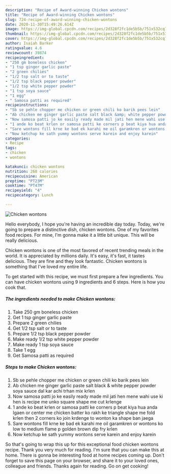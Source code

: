 ```yaml
---
description: "Recipe of Award-winning Chicken wontons"
title: "Recipe of Award-winning Chicken wontons"
slug: 724-recipe-of-award-winning-chicken-wontons
date: 2020-11-30T15:49:26.614Z
image: https://img-global.cpcdn.com/recipes/2d328f2fc1de5b5b/751x532cq70/chicken-wontons-recipe-main-photo.jpg
thumbnail: https://img-global.cpcdn.com/recipes/2d328f2fc1de5b5b/751x532cq70/chicken-wontons-recipe-main-photo.jpg
cover: https://img-global.cpcdn.com/recipes/2d328f2fc1de5b5b/751x532cq70/chicken-wontons-recipe-main-photo.jpg
author: Isaiah Barker
ratingvalue: 4.6
reviewcount: 39874
recipeingredient:
- "250 gm boneless chicken"
- "1 tsp ginger garlic paste"
- "2 green chilies"
- "1/2 tsp salt or to taste"
- "1/2 tsp black pepper powder"
- "1/2 tsp white pepper powder"
- "1 tsp soya sauce"
- "1 egg"
- " Samosa patti as required"
recipeinstructions:
- "Sb se pehle chopper me chicken or green chili ko barik pees lein"
- "Ab chicken me ginger garlic paste salt black &amp; white pepper powder soya sauce dal kar achi trhan mix krlen"
- "Now samosa patti jo ke easily ready made mil jati hen mene wahi use ki hen is recipe me unko square shape me cut krlenge"
- "1 ande ko beat krlen or samosa patti ke corners p beat kiya hua anda lgaen or center me chicken batter ko rakh ke triangle shape me fold krlen then 2 corners ko join krdenge to wonton ka shape ban jaega"
- "Sare wontons fill krne ke bad ek karahi me oil garamkren or wontons ko low to medium flame p golden brown dip fry krlen"
- "Now ketchup ke sath yummy wontons serve karein and enjoy karein"
categories:
- Recipe
tags:
- chicken
- wontons

katakunci: chicken wontons 
nutrition: 268 calories
recipecuisine: American
preptime: "PT23M"
cooktime: "PT47M"
recipeyield: "4"
recipecategory: Lunch

---
```



![Chicken wontons](https://img-global.cpcdn.com/recipes/2d328f2fc1de5b5b/751x532cq70/chicken-wontons-recipe-main-photo.jpg)

Hello everybody, I hope you're having an incredible day today. Today, we're going to prepare a distinctive dish, chicken wontons. One of my favorites food recipes. For mine, I'm gonna make it a little bit unique. This will be really delicious.

Chicken wontons is one of the most favored of recent trending meals in the world. It is appreciated by millions daily. It's easy, it's fast, it tastes delicious. They are fine and they look fantastic. Chicken wontons is something that I've loved my entire life.




To get started with this recipe, we must first prepare a few ingredients. You can have chicken wontons using 9 ingredients and 6 steps. Here is how you cook that.

<!--inarticleads1-->

##### The ingredients needed to make Chicken wontons:

1. Take 250 gm boneless chicken
1. Get 1 tsp ginger garlic paste
1. Prepare 2 green chilies
1. Get 1/2 tsp salt or to taste
1. Prepare 1/2 tsp black pepper powder
1. Make ready 1/2 tsp white pepper powder
1. Make ready 1 tsp soya sauce
1. Take 1 egg
1. Get  Samosa patti as required




<!--inarticleads2-->

##### Steps to make Chicken wontons:

1. Sb se pehle chopper me chicken or green chili ko barik pees lein
1. Ab chicken me ginger garlic paste salt black &amp; white pepper powder soya sauce dal kar achi trhan mix krlen
1. Now samosa patti jo ke easily ready made mil jati hen mene wahi use ki hen is recipe me unko square shape me cut krlenge
1. 1 ande ko beat krlen or samosa patti ke corners p beat kiya hua anda lgaen or center me chicken batter ko rakh ke triangle shape me fold krlen then 2 corners ko join krdenge to wonton ka shape ban jaega
1. Sare wontons fill krne ke bad ek karahi me oil garamkren or wontons ko low to medium flame p golden brown dip fry krlen
1. Now ketchup ke sath yummy wontons serve karein and enjoy karein




So that's going to wrap this up for this exceptional food chicken wontons recipe. Thank you very much for reading. I'm sure that you can make this at home. There is gonna be interesting food at home recipes coming up. Don't forget to save this page on your browser, and share it to your loved ones, colleague and friends. Thanks again for reading. Go on get cooking!
